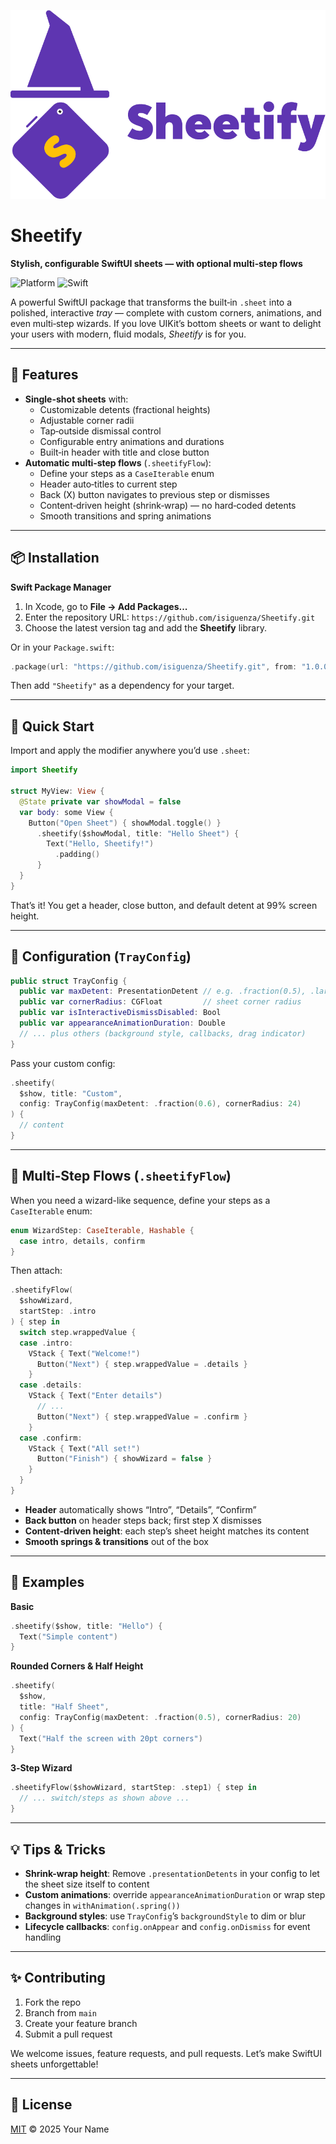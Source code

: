 <p align="center">
  <img src="Assets/SheetifyLogo.png" alt="Sheetify Logo" width="520"/>
</p>

# Sheetify
**Stylish, configurable SwiftUI sheets — with optional multi‑step flows**

![Platform](https://img.shields.io/badge/platform-iOS%20%7C%20macCatalyst-blue) ![Swift](https://img.shields.io/badge/swift-5.7-orange)

A powerful SwiftUI package that transforms the built‑in `.sheet` into a polished, interactive _tray_ — complete with custom corners, animations, and even multi‑step wizards. If you love UIKit’s bottom sheets or want to delight your users with modern, fluid modals, _Sheetify_ is for you.

---

## 🚀 Features

- **Single-shot sheets** with:
  - Customizable detents (fractional heights)
  - Adjustable corner radii
  - Tap‑outside dismissal control
  - Configurable entry animations and durations
  - Built‑in header with title and close button
- **Automatic multi‑step flows** (`.sheetifyFlow`):
  - Define your steps as a `CaseIterable` enum
  - Header auto‑titles to current step
  - Back (X) button navigates to previous step or dismisses
  - Content‑driven height (shrink‑wrap) — no hard‑coded detents
  - Smooth transitions and spring animations

---

## 📦 Installation

**Swift Package Manager**

1. In Xcode, go to **File → Add Packages...**
2. Enter the repository URL: `https://github.com/isiguenza/Sheetify.git`
3. Choose the latest version tag and add the **Sheetify** library.

Or in your `Package.swift`:

```swift
.package(url: "https://github.com/isiguenza/Sheetify.git", from: "1.0.0")
```

Then add `"Sheetify"` as a dependency for your target.

---

## 🎉 Quick Start

Import and apply the modifier anywhere you’d use `.sheet`:

```swift
import Sheetify

struct MyView: View {
  @State private var showModal = false
  var body: some View {
    Button("Open Sheet") { showModal.toggle() }
      .sheetify($showModal, title: "Hello Sheet") {
        Text("Hello, Sheetify!")
          .padding()
      }
  }
}
```

That’s it! You get a header, close button, and default detent at 99% screen height.

---

## 🔧 Configuration (`TrayConfig`)

```swift
public struct TrayConfig {
  public var maxDetent: PresentationDetent // e.g. .fraction(0.5), .large
  public var cornerRadius: CGFloat         // sheet corner radius
  public var isInteractiveDismissDisabled: Bool
  public var appearanceAnimationDuration: Double
  // ... plus others (background style, callbacks, drag indicator)
}
```

Pass your custom config:

```swift
.sheetify(
  $show, title: "Custom",
  config: TrayConfig(maxDetent: .fraction(0.6), cornerRadius: 24)
) {
  // content
}
```

---

## 🧙 Multi‑Step Flows (`.sheetifyFlow`)

When you need a wizard-like sequence, define your steps as a `CaseIterable` enum:

```swift
enum WizardStep: CaseIterable, Hashable {
  case intro, details, confirm
}
```

Then attach:

```swift
.sheetifyFlow(
  $showWizard,
  startStep: .intro
) { step in
  switch step.wrappedValue {
  case .intro:
    VStack { Text("Welcome!")
      Button("Next") { step.wrappedValue = .details }
    }
  case .details:
    VStack { Text("Enter details")
      // ...
      Button("Next") { step.wrappedValue = .confirm }
    }
  case .confirm:
    VStack { Text("All set!")
      Button("Finish") { showWizard = false }
    }
  }
}
```

- **Header** automatically shows “Intro”, “Details”, “Confirm”
- **Back button** on header steps back; first step X dismisses
- **Content‑driven height**: each step’s sheet height matches its content
- **Smooth springs & transitions** out of the box

---

## 📖 Examples

**Basic**
```swift
.sheetify($show, title: "Hello") {
  Text("Simple content")
}
```

**Rounded Corners & Half Height**
```swift
.sheetify(
  $show,
  title: "Half Sheet",
  config: TrayConfig(maxDetent: .fraction(0.5), cornerRadius: 20)
) {
  Text("Half the screen with 20pt corners")
}
```

**3‑Step Wizard**
```swift
.sheetifyFlow($showWizard, startStep: .step1) { step in
  // ... switch/steps as shown above ...
}
```

---

## 💡 Tips & Tricks

- **Shrink-wrap height**: Remove `.presentationDetents` in your config to let the sheet size itself to content
- **Custom animations**: override `appearanceAnimationDuration` or wrap step changes in `withAnimation(.spring())`
- **Background styles**: use `TrayConfig`’s `backgroundStyle` to dim or blur
- **Lifecycle callbacks**: `config.onAppear` and `config.onDismiss` for event handling

---

## ✨ Contributing

1. Fork the repo
2. Branch from `main`
3. Create your feature branch
4. Submit a pull request

We welcome issues, feature requests, and pull requests. Let’s make SwiftUI sheets unforgettable!

---

## 📜 License

[MIT](./LICENSE) © 2025 Your Name

